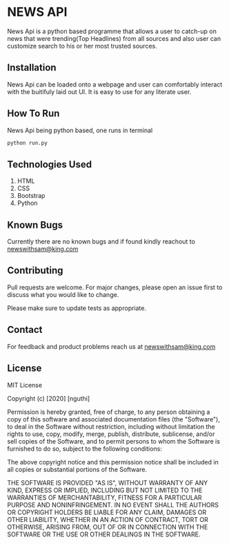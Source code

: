 # NEWS API

News Api is a python based programme that allows a user to catch-up on news that were trending(Top Headlines) from all sources and also user can customize search to his or her most trusted sources.


## Installation

News Api can be loaded onto a webpage and user can comfortably interact with the buitifuly laid out UI. It is easy to use for any literate user.


## How To Run

News Api being python based, one runs in terminal 
```bash
python run.py
```

## Technologies Used

1. HTML
2. CSS
3. Bootstrap
4. Python


## Known Bugs

Currently there are no known bugs and if found kindly reachout to newswithsam@king.com

## Contributing

Pull requests are welcome. For major changes, please open an issue first to discuss what you would like to change.

Please make sure to update tests as appropriate.


## Contact

For feedback and product problems reach us at newswithsam@king.com

## License

MIT License

Copyright (c) [2020] [nguthi]

Permission is hereby granted, free of charge, to any person obtaining a copy
of this software and associated documentation files (the "Software"), to deal
in the Software without restriction, including without limitation the rights
to use, copy, modify, merge, publish, distribute, sublicense, and/or sell
copies of the Software, and to permit persons to whom the Software is
furnished to do so, subject to the following conditions:

The above copyright notice and this permission notice shall be included in all
copies or substantial portions of the Software.

THE SOFTWARE IS PROVIDED "AS IS", WITHOUT WARRANTY OF ANY KIND, EXPRESS OR
IMPLIED, INCLUDING BUT NOT LIMITED TO THE WARRANTIES OF MERCHANTABILITY,
FITNESS FOR A PARTICULAR PURPOSE AND NONINFRINGEMENT. IN NO EVENT SHALL THE
AUTHORS OR COPYRIGHT HOLDERS BE LIABLE FOR ANY CLAIM, DAMAGES OR OTHER
LIABILITY, WHETHER IN AN ACTION OF CONTRACT, TORT OR OTHERWISE, ARISING FROM,
OUT OF OR IN CONNECTION WITH THE SOFTWARE OR THE USE OR OTHER DEALINGS IN THE
SOFTWARE.